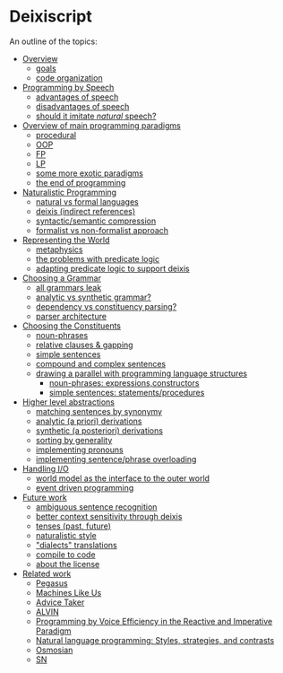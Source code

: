 # Deixiscript

An outline of the topics:

- [Overview]()
  - [goals](./overview/goals.md)
  - [code organization](./overview/code-organization.md)
- [Programming by Speech]()
  - [advantages of speech](./programming-by-speech/pros-and-cons.md#advantages-of-speech)
  - [disadvantages of speech](./programming-by-speech/pros-and-cons.md#disadvantages-of-speech)
  - [should it imitate _natural_ speech?]()
- [Overview of main programming paradigms]()
  - [procedural](./programming-paradigms/1-procedural.md)
  - [OOP](./programming-paradigms/2-object-oriented.md)
  - [FP](./programming-paradigms/3-functional-programming.md)
  - [LP](./programming-paradigms/4-logic-programming.md)
  - [some more exotic paradigms]()
  - [the end of programming](./programming-paradigms/6-the-end-of-programming.md)
- [Naturalistic Programming]()
  - [natural vs formal languages]()
  - [deixis (indirect references)]()
  - [syntactic/semantic compression]()
  - [formalist vs non-formalist approach]()
- [Representing the World]()
  - [metaphysics]()
  - [the problems with predicate logic]()
  - [adapting predicate logic to support deixis]()
- [Choosing a Grammar]()
  - [all grammars leak]()
  - [analytic vs synthetic grammar?]()
  - [dependency vs constituency parsing?]()
  - [parser architecture]()
- [Choosing the Constituents]()
  - [noun-phrases]()
  - [relative clauses & gapping]()
  - [simple sentences]()
  - [compound and complex sentences]()
  - [drawing a parallel with programming language structures]()
    - [noun-phrases: expressions,constructors]()
    - [simple sentences: statements/procedures]()
- [Higher level abstractions]()
  - [matching sentences by synonymy]()
  - [analytic (a priori) derivations]()
  - [synthetic (a posteriori) derivations]()
  - [sorting by generality]()
  - [implementing pronouns]()
  - [implementing sentence/phrase overloading]()
- [Handling I/O]()
  - [world model as the interface to the outer world]()
  - [event driven programming]()
- [Future work]()
  - [ambiguous sentence recognition]()
  - [better context sensitivity through deixis]()
  - [tenses (past, future)]()
  - [naturalistic style]()
  - ["dialects" translations]()
  - [compile to code]()
  - [about the license]()
- [Related work]()
  - [Pegasus]()
  - [Machines Like Us]()
  - [Advice Taker]()
  - [ALVIN]()
  - [Programming by Voice Efficiency in the Reactive and Imperative Paradigm]()
  - [Natural language programming: Styles, strategies, and contrasts]()
  - [Osmosian]()
  - [SN]()